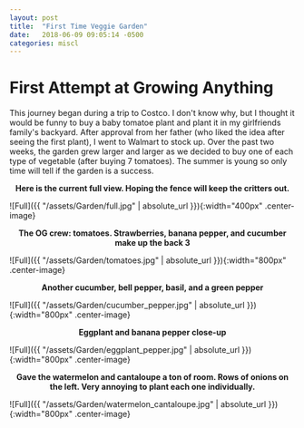 ```yaml
---
layout: post
title:  "First Time Veggie Garden"
date:   2018-06-09 09:05:14 -0500
categories: miscl
---
```

<style type="text/css">
    .center-image
    {
        margin: 0 auto;
        display: block;
    }
</style>

# First Attempt at Growing Anything

This journey began during a trip to Costco. I don't know why, but I thought it would be funny to buy a baby tomatoe plant and plant it in my girlfriends family's backyard. After approval from her father (who liked the idea after seeing the first plant), I went to Walmart to stock up. Over the past two weeks, the garden grew larger and larger as we decided to buy one of each type of vegetable (after buying 7 tomatoes). The summer is young so only time will tell if the garden is a success. 

<p style="text-align: center;"><b>
Here is the current full view. Hoping the fence will keep the critters out.
</b></p>
![Full]({{ "/assets/Garden/full.jpg" | absolute_url }}){:width="400px" .center-image}
<br>

<p style="text-align: center;"><b>
The OG crew: tomatoes. Strawberries, banana pepper, and cucumber make up the back 3
</b></p>
![Full]({{ "/assets/Garden/tomatoes.jpg" | absolute_url }}){:width="800px" .center-image}
<br>

<p style="text-align: center;"><b>
Another cucumber, bell pepper, basil, and a green pepper
</b></p>
![Full]({{ "/assets/Garden/cucumber_pepper.jpg" | absolute_url }}){:width="800px" .center-image}
<br>

<p style="text-align: center;"><b>
Eggplant and banana pepper close-up
</b></p>
![Full]({{ "/assets/Garden/eggplant_pepper.jpg" | absolute_url }}){:width="800px" .center-image}
<br>

<p style="text-align: center;"><b>
Gave the watermelon and cantaloupe a ton of room. Rows of onions on the left. Very annoying to plant each one individually.
</b></p>
![Full]({{ "/assets/Garden/watermelon_cantaloupe.jpg" | absolute_url }}){:width="800px" .center-image}
<br>

